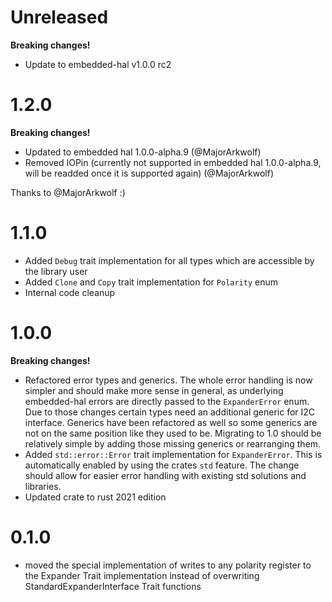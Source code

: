 # Unreleased
**Breaking changes!**
- Update to embedded-hal v1.0.0 rc2

# 1.2.0
**Breaking changes!**
- Updated to embedded hal 1.0.0-alpha.9 (@MajorArkwolf)
- Removed IOPin (currently not supported in embedded hal 1.0.0-alpha.9, will be readded once it is supported again) (@MajorArkwolf)

Thanks to @MajorArkwolf :)

# 1.1.0
- Added `Debug` trait implementation for all types which are accessible by the library user
- Added `Clone` and `Copy` trait implementation for `Polarity` enum
- Internal code cleanup

# 1.0.0
**Breaking changes!**
- Refactored error types and generics. The whole error handling is now simpler and should make more sense in general, as underlying embedded-hal errors are directly passed to the `ExpanderError` enum. Due to those changes certain types need an additional generic for I2C interface. Generics have been refactored as well so some generics are not on the same position like they used to be. Migrating to 1.0 should be relatively simple by adding those missing generics or rearranging them.
- Added `std::error::Error` trait implementation for `ExpanderError`. This is automatically enabled by using the crates `std` feature. The change should allow for easier error handling with existing std solutions and libraries.
- Updated crate to rust 2021 edition

# 0.1.0
- moved the special implementation of writes to any polarity register to the Expander Trait implementation instead of overwriting StandardExpanderInterface Trait functions
